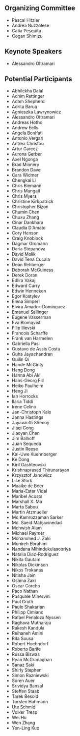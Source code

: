 ## Organizing Committee
* Pascal Hitzler
* Andrea Nuzzolese
* Catia Pesquita
* Cogan Shimizu

## Keynote Speakers
* Alessandro Oltramari

## Potential Participants
* Abhilekha Dalal
* Achim Rettinger
* Adam Shepherd
* Adrita Barua
* Agnieszka Lawrynowicz
* Alessandro Oltramari
* Andreas Hotho     
* Andrew Eells
* Angela Bonifati
* Antonio Vergari
* Antrea Christou
* Artur Garcez
* Aurona Gerber
* Axel Ngonga
* Brad Minnery
* Brandon Dave
* Cara Widmer
* Chengkai Li 
* Chris Biemann
* Chris Mungall
* Chris Myers
* Christine Kirkpatrick
* Christopher Bizon
* Chumin Chen
* Chuxu Zhang        
* Cinar Dankhara
* Claudia D'Amato
* Cory Henson
* Craig Knoblock
* Dagmar Gromann
* Daria Stepanova
* David Molik
* David Tena Cucala
* Dean Rehberger
* Deborah McGuiness
* Derek Doran
* Edlira Vakaj
* Edward Curry
* Edwin Henneken
* Egor Kostylev
* Elena Simperl
* Elvira Amador-Dominguez
* Emanuel Sallinger
* Eugene Vasserman
* Eva Blomqvist
* Filip Ilievski
* Francois Scharffe
* Frank van Harmelen
* Gabriella Pasi
* Gustavo de Assis Costa
* Guha Jayachandran
* Guilin Qi 
* Hande McGinty
* Hang Dong
* Hanna Abi Akl
* Hans-Georg Fill
* Heiko Paulheim
* Heng Ji
* Ian Horrocks
* Ilaria Tiddi
* Irene Celino
* Jan-Christoph Kalo
* Janna Hastings
* Jayavanth Shenoy
* Jiaqi Gong
* Jiaoyan Chen
* Jim Balhoff
* Juan Sequeda
* Justin Reese
* Kai-Uwe Kuehnberger
* Ke Dong
* Kiril Gashteovski
* Krishnaprasad Thirunarayan
* Krzysztof Janowicz
* Lise Stork
* Maaike de Boer
* Maria-Ester Vidal
* Maribel Acosta
* Marshall X. Ma
* Marta Sabou
* Martin Atzmueller
* Md Kamruzzaman Sarker
* Md. Saeid Mahjavinedad
* Mehwish Alam
* Michael Raymer
* Mohammed J. Zaki
* Monireh Ebrahimi
* Nandana Mihindukulasooriya
* Natalia Diaz-Rodriguez
* Nikita Gautam
* Nikolas Dickinson
* Nikos Trokanas
* Nitisha Jain
* Osama Zaki
* Oscar Corcho
* Paco Nathan
* Pasquale Minervini
* Paul Groth
* Paulo Shakarian
* Philipp Cimiano
* Rafael Penaloza Nyssen
* Raghava Mutharaju
* Rakesh Kandula
* Reihaneh Amini
* Rita Sousa
* Robert Hoehndorf       
* Roberto Barile
* Russa Biswas
* Ryan McGranaghan
* Sanaz Saki
* Shirly Stephen
* Simon Razniewski
* Soren Auer
* Srividya Bansal
* Steffen Staab
* Tarek Besold
* Torsten Hahmann 
* Ute Schmid
* Volker Tresp
* Wei Hu
* Wen Zhang
* Yen-Ling Kuo
